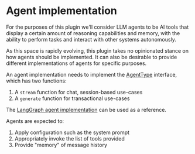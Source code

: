 # Agent implementation

For the purposes of this plugin we'll consider LLM agents to be AI tools that display a certain amount of reasoning capabilities and memory, with the ability to perform tasks and interact with other systems autonomously.

As this space is rapidly evolving, this plugin takes no opinionated stance on how agents should be implemented. It can also be desirable to provide different implementations of agents for specific purposes.

An agent implementation needs to implement the [AgentType](./node/src/types.ts) interface, which has two functions:

1. A `stream` function for chat, session-based use-cases
2. A `generate` function for transactional use-cases

The [LangGraph agent implementation](../agent-langgraph/) can be used as a reference.

Agents are expected to:

1. Apply configuration such as the system prompt
1. Appropriately invoke the list of tools provided
1. Provide "memory" of message history
